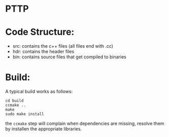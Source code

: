 PTTP
========

Code Structure:
===========
- src: contains the c++ files (all files end with .cc)
- hdr: contains the header files
- bin: contains source files that get compiled to binaries

Build:
=====
A typical build works as follows:

```
cd build
ccmake ..
make
sudo make install
```

the `ccmake` step will complain when dependencies are missing, resolve them by installen the appropriate libraries.